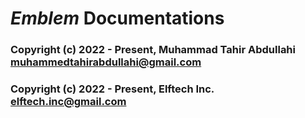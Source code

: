 # **_Emblem_** Documentations

### Copyright (c) 2022 - Present, Muhammad Tahir Abdullahi  <muhammedtahirabdullahi@gmail.com>

### Copyright (c) 2022 - Present, Elftech Inc. <elftech.inc@gmail.com>
